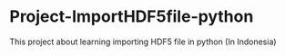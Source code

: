 # Project-ImportHDF5file-python
This project about learning importing HDF5 file in python (In Indonesia)
